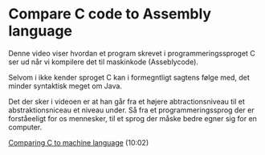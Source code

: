 # Compare C code to Assembly language

Denne video viser hvordan et program skrevet i programmeringssproget C ser ud når vi kompilere det til maskinkode (Asseblycode).

Selvom i ikke kender sproget C kan i formegntligt sagtens følge med, det minder syntaktisk meget om Java.

Det der sker i videoen er at han går fra et højere abtractionsniveau til et abstraktionsniceau et niveau under. Så fra et programmeringssprog der er forståeeligt for os mennesker, til et sprog der måske bedre egner sig for en computer. 

[Comparing C to machine language](https://www.youtube.com/watch?v=yOyaJXpAYZQ) (10:02)